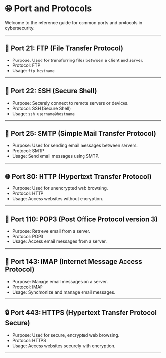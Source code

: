 # 🌐 Port and Protocols

Welcome to the reference guide for common ports and protocols in cybersecurity.

---

## 📁 Port 21: FTP (File Transfer Protocol)

- Purpose: Used for transferring files between a client and server.
- Protocol: FTP
- Usage: `ftp hostname`

---

## 🚪 Port 22: SSH (Secure Shell)

- Purpose: Securely connect to remote servers or devices.
- Protocol: SSH (Secure Shell)
- Usage: `ssh username@hostname`

---

## 📧 Port 25: SMTP (Simple Mail Transfer Protocol)

- Purpose: Used for sending email messages between servers.
- Protocol: SMTP
- Usage: Send email messages using SMTP.

---

## 🌐 Port 80: HTTP (Hypertext Transfer Protocol)

- Purpose: Used for unencrypted web browsing.
- Protocol: HTTP
- Usage: Access websites without encryption.

---

## 📨 Port 110: POP3 (Post Office Protocol version 3)

- Purpose: Retrieve email from a server.
- Protocol: POP3
- Usage: Access email messages from a server.

---

## 📩 Port 143: IMAP (Internet Message Access Protocol)

- Purpose: Manage email messages on a server.
- Protocol: IMAP
- Usage: Synchronize and manage email messages.

---

## 🔒 Port 443: HTTPS (Hypertext Transfer Protocol Secure)

- Purpose: Used for secure, encrypted web browsing.
- Protocol: HTTPS
- Usage: Access websites securely with encryption.

---
